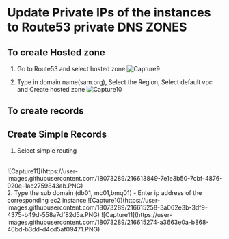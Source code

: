 # Update Private IPs of the instances to Route53 private DNS ZONES

## To create Hosted zone

1. Go to Route53 and select hosted zone
![Capture9](https://user-images.githubusercontent.com/18073289/216613692-d6c63b8b-9706-4e3f-8b23-59d538185c6d.PNG)

2. Type in domain name(sam.org), Select the Region, Select default vpc and Create hosted zone
![Capture10](https://user-images.githubusercontent.com/18073289/216613728-c42aa0c1-6b14-44fb-a0c9-4cfb4ca76cae.PNG)

## To create records

## Create Simple Records
 1. Select simple routing
 <br />
 ![Capture11](https://user-images.githubusercontent.com/18073289/216613849-7e1e3b50-7cbf-4876-920e-1ac2759843ab.PNG)
 <br />
 2. Type the sub domain (db01, mc01,bmq01) - Enter ip address of the corresponding ec2 instance
![Capture10](https://user-images.githubusercontent.com/18073289/216615258-3a062e3b-3df9-4375-b49d-558a7df82d5a.PNG)
![Capture11](https://user-images.githubusercontent.com/18073289/216615274-a3663e0a-b868-40bd-b3dd-d4cd5af09471.PNG)

